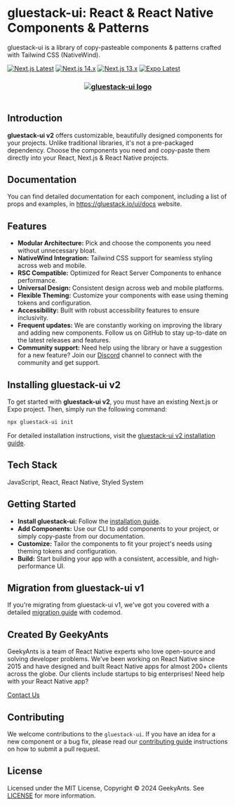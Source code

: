# gluestack-ui: React & React Native Components & Patterns

gluestack-ui is a library of copy-pasteable components & patterns crafted with Tailwind CSS (NativeWind).


[![Next.js Latest](https://github.com/gluestack/gluestack-ui/actions/workflows/next-latest.yml/badge.svg)](https://github.com/gluestack/gluestack-ui/actions/workflows/next-latest.yml)
[![Next.js 14.x](https://github.com/gluestack/gluestack-ui/actions/workflows/next-14.yml/badge.svg)](https://github.com/gluestack/gluestack-ui/actions/workflows/next-14.yml)
[![Next.js 13.x](https://github.com/gluestack/gluestack-ui/actions/workflows/next-13.yml/badge.svg)](https://github.com/gluestack/gluestack-ui/actions/workflows/next-13.yml)
[![Expo Latest](https://github.com/gluestack/gluestack-ui/actions/workflows/expo-latest.yml/badge.svg)](https://github.com/gluestack/gluestack-ui/actions/workflows/expo-latest.yml)

<h3 align="center">
  <a href="https://github.com/gluestack/gluestack-ui">
    <img src="https://raw.githubusercontent.com/gluestack/gluestack-ui/main/img/gluestack-banner.png" alt="gluestack-ui logo" >
  </a>
  <br>
  <br>
</h3>

## Introduction

**gluestack-ui v2** offers customizable, beautifully designed components for your projects. Unlike traditional libraries, it's not a pre-packaged dependency. Choose the components you need and copy-paste them directly into your React, Next.js & React Native projects.

## Documentation

You can find detailed documentation for each component, including a list of props and examples, in https://gluestack.io/ui/docs website.

## Features

- **Modular Architecture:** Pick and choose the components you need without unnecessary bloat.
- **NativeWind Integration:** Tailwind CSS support for seamless styling across web and mobile.
- **RSC Compatible:** Optimized for React Server Components to enhance performance.
- **Universal Design:** Consistent design across web and mobile platforms.
- **Flexible Theming:** Customize your components with ease using theming tokens and configuration.
- **Accessibility:** Built with robust accessibility features to ensure inclusivity.
- **Frequent updates:** We are constantly working on improving the library and adding new components. Follow us on GitHub to stay up-to-date on the latest releases and features.
- **Community support:** Need help using the library or have a suggestion for a new feature? Join our [Discord](https://discord.com/invite/95qQ84nf6f) channel to connect with the community and get support.

## Installing **gluestack-ui v2**

To get started with **gluestack-ui v2**, you must have an existing Next.js or Expo project. Then, simply run the following command:

```bash
npx gluestack-ui init
```

For detailed installation instructions, visit the [gluestack-ui v2 installation guide](https://gluestack.io/ui/docs/home/getting-started/installation).

## Tech Stack

JavaScript, React, React Native, Styled System

## Getting Started

- **Install gluestack-ui:** Follow the [installation guide](https://gluestack.io/ui/docs/home/getting-started/installation).
- **Add Components:** Use our CLI to add components to your project, or simply copy-paste from our documentation.
- **Customize:** Tailor the components to fit your project's needs using theming tokens and configuration.
- **Build:** Start building your app with a consistent, accessible, and high-performance UI.

## Migration from gluestack-ui v1

If you're migrating from gluestack-ui v1, we've got you covered with a detailed [migration guide](https://gluestack.io/ui/docs/home/overview/upgrade-to-v2) with codemod.

## Created By GeekyAnts

GeekyAnts is a team of React Native experts who love open-source and solving developer problems. We’ve been working on React Native since 2015 and have designed and built React Native apps for almost 200+ clients across the globe. Our clients include startups to big enterprises! Need help with your React Native app?

[Contact Us](https://geekyants.com/?utm_source=gluestack_github&utm_medium=read_me&utm_campaign=gluestack_integration)

## Contributing

We welcome contributions to the `gluestack-ui`. If you have an idea for a new component or a bug fix, please read our [contributing guide](./CONTRIBUTING.md) instructions on how to submit a pull request.

## License

Licensed under the MIT License, Copyright © 2024 GeekyAnts. See [LICENSE](https://github.com/gluestack/gluestack-ui/blob/main/LICENSE) for more information.

